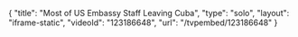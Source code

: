 {
    "title": "Most of US Embassy Staff Leaving Cuba",
    "type": "solo",
    "layout": "iframe-static",
    "videoId": "123186648",
    "url": "\/tvpembed\/123186648"
}